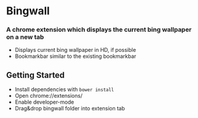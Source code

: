 Bingwall
========

### A chrome extension which displays the current bing wallpaper on a new tab

* Displays current bing wallpaper in HD, if possible
* Bookmarkbar similar to the existing bookmarkbar

## Getting Started
* Install dependencies with `bower install`
* Open chrome://extensions/
* Enable developer-mode
* Drag&drop bingwall folder into extension tab
